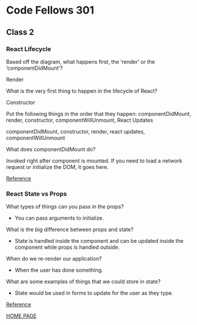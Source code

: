 # Code Fellows 301

## Class 2

### React Lifecycle

Based off the diagram, what happens first, the ‘render’ or the ‘componentDidMount’?

Render

What is the very first thing to happen in the lifecycle of React?

Constructor

Put the following things in the order that they happen: componentDidMount, render, constructor, componentWillUnmount, React Updates

componentDidMount, constructor, render, react updates, componentWillUnmount

What does componentDidMount do?

Invoked right after component is mounted. If you need to load a network request or initialize the DOM, it goes here.

[Reference](https://medium.com/@joshuablankenshipnola/react-component-lifecycle-events-cb77e670a093)

### React State vs Props

What types of things can you pass in the props?

- You can pass arguments to initialize.

What is the big difference between props and state?

- State is handled inside the component and can be updated inside the component while props is handled outside.

When do we re-render our application?

- When the user has done something.

What are some examples of things that we could store in state?

- State would be used in forms to update for the user as they type.

[Reference](https://www.youtube.com/watch?v=IYvD9oBCuJI)

[HOME PAGE](https://getullrichordietrying.github.io/reading-notes/)
